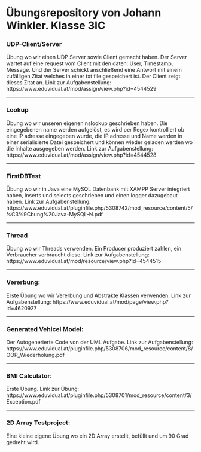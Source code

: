 <h1>Übungsrepository von Johann Winkler. Klasse 3IC</h1>

<h3>UDP-Client/Server</h3>
Übung wo wir einen UDP Server sowie Client gemacht haben. Der Server wartet auf eine request vom Client mit den daten: User, Timestamp, Message. Und der Server schickt anschließend eine Antwort mit einem zufälligen Zitat welches in einer txt file gespeichert ist. Der Client zeigt dieses Zitat an.
Link zur Aufgabenstellung: https://www.eduvidual.at/mod/assign/view.php?id=4544529
<br><hr>
<h3>Lookup</h3>
Übung wo wir unseren eigenen nslookup geschrieben haben. Die eingegebenen name werden aufgelöst, es wird per Regex kontrolliert ob eine IP adresse eingegeben wurde, die IP adresse und Name werden in einer serialisierte Datei gespeichert und können wieder geladen werden wo die Inhalte ausgegeben werden. Link zur Aufgabenstellung: https://www.eduvidual.at/mod/assign/view.php?id=4544528
<br><hr>
<h3>FirstDBTest</h3>
Übung wo wir in Java eine MySQL Datenbank mit XAMPP Server integriert haben, inserts und selects geschrieben und einen logger dazugebaut haben. Link zur Aufgabenstellung: https://www.eduvidual.at/pluginfile.php/5308742/mod_resource/content/5/%C3%9Cbung%20Java-MySQL-N.pdf
<br><hr>
<h3>Thread</h3>
Übung wo wir Threads verwenden. Ein Producer produziert zahlen, ein Verbraucher verbraucht diese. Link zur Aufgabenstellung: https://www.eduvidual.at/mod/resource/view.php?id=4544515
<br><hr>
<h3>Vererbung:</h3>
Erste Übung wo wir Vererbung und Abstrakte Klassen verwenden. Link zur Aufgabenstellung: https://www.eduvidual.at/mod/page/view.php?id=4620927
<br><hr>
<h3>Generated Vehicel Model:</h3>
Der Autogenerierte Code von der UML Aufgabe. Link zur Aufgabenstellung: https://www.eduvidual.at/pluginfile.php/5308706/mod_resource/content/8/OOP_Wiederholung.pdf
<br><hr>
<h3>BMI Calculator:</h3>
Erste Übung. Link zur Übung: https://www.eduvidual.at/pluginfile.php/5308701/mod_resource/content/3/Exception.pdf
<br><hr>
<h3>2D Array Testproject:</h3>
Eine kleine eigene Übung wo ein 2D Array erstellt, befüllt und um 90 Grad gedreht wird.
